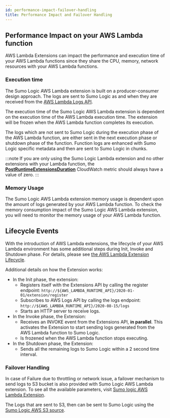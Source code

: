 ```yaml
---
id: performance-impact-failover-handling
title: Performance Impact and Failover Handling
---
```


## Performance Impact on your AWS Lambda function

AWS Lambda Extensions can impact the performance and execution time of your AWS Lambda functions since they share the CPU, memory, network resources with your AWS Lambda functions.

### Execution time

The Sumo Logic AWS Lambda extension is built on a producer-consumer design approach. The logs are sent to Sumo Logic as and when they are received from the [AWS Lambda Logs API](https://docs.aws.amazon.com/lambda/latest/dg/runtimes-logs-api.html).

The execution time of the Sumo Logic AWS Lambda extension is dependent on the execution time of the AWS Lambda execution time. The extension will be frozen when the AWS Lambda function completes its execution.

The logs which are not sent to Sumo Logic during the execution phase of the AWS Lambda function, are either sent in the next execution phase or shutdown phase of the function. Function logs are enhanced with Sumo Logic specific metadata and then are sent to Sumo Logic in chunks.

:::note
If you are only using the Sumo Logic Lambda extension and no other extensions with your Lambda function, the [**PostRuntimeExtensionsDuration**](https://docs.aws.amazon.com/lambda/latest/dg/runtimes-extensions-api.html) CloudWatch metric should always have a value of zero.
:::

### Memory Usage

The Sumo Logic AWS Lambda extension memory usage is dependent upon the amount of logs generated by your AWS Lambda function. To check the memory consumption impact of the Sumo Logic AWS Lambda extension, you will need to monitor the memory usage of your AWS Lambda function.

## Lifecycle Events 

With the introduction of AWS Lambda extensions, the lifecycle of your AWS Lambda environment has some additional steps during Init, Invoke and Shutdown phase. For details, please see [the AWS Lambda Extension Lifecycle](https://docs.aws.amazon.com/lambda/latest/dg/runtimes-extensions-api.html#runtimes-extensions-api-lifecycle).

Additional details on how the Extension works:

* In the Init phase, the extension: 
  * Registers itself with the Extensions API by calling the register endpoint: `http://${AWS_LAMBDA_RUNTIME_API}/2020-01-01/extension/register`
  * Subscribes to AWS Logs API by calling the logs endpoint: `http://${AWS_LAMBDA_RUNTIME_API}/2020-08-15/logs`
  * Starts an HTTP server to receive logs.
* In the Invoke phase, the Extension:
  * Receives an INVOKE event from the Extensions API, **in parallel**. This activates the Extension to start sending logs generated from the AWS Lambda function to Sumo Logic.
  * Is frozened when the AWS Lambda function stops executing.
* In the Shutdown phase, the Extension:
  * Sends all the remaining logs to Sumo Logic within a 2 second time interval.

### Failover Handling

In case of Failure due to throttling or network issue, a failover mechanism to send logs to S3 bucket is also provided with Sumo Logic AWS Lambda extension. To see all the available parameters, visit [Sumo logic AWS Lambda Extension](collect-aws-lambda-logs-extension.md).

The Logs that are sent to S3, then can be sent to Sumo Logic using the [Sumo Logic AWS S3 source](../hosted-collectors//amazon-aws/aws-s3-scan-interval-sources.md).
